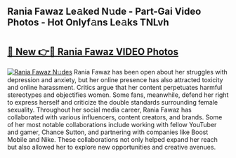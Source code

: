 ## Rania Fawaz Le𝚊ked N𝚞de - Part-Gai Video Photos - Hot Onlyf𝚊ns Le𝚊ks TNLvh

# <h2><a href="http://ab17860.deff.icu/?id=Rania+Fawaz">🔗 New 👉🔴 Rania Fawaz VIDEO Photos</a></h2>

[![Rania Fawaz N𝚞des](https://i.imgur.com/rIISA9y.gif)](http://ab17860.deff.icu/?id=Rania+Fawaz)
Rania Fawaz has been open about her struggles with depression and anxiety, but her online presence has also attracted toxicity and online harassment. Critics argue that her content perpetuates harmful stereotypes and objectifies women. Some fans, meanwhile, defend her right to express herself and criticize the double standards surrounding female sexuality. Throughout her social media career, Rania Fawaz has collaborated with various influencers, content creators, and brands. Some of her most notable collaborations include working with fellow YouTuber and gamer, Chance Sutton, and partnering with companies like Boost Mobile and Nike. These collaborations not only helped expand her reach but also allowed her to explore new opportunities and creative avenues.
